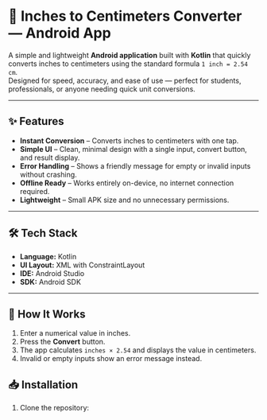 # 📏 Inches to Centimeters Converter — Android App

A simple and lightweight **Android application** built with **Kotlin** that quickly converts inches to centimeters using the standard formula `1 inch = 2.54 cm`.  
Designed for speed, accuracy, and ease of use — perfect for students, professionals, or anyone needing quick unit conversions.

---

## ✨ Features

- **Instant Conversion** – Converts inches to centimeters with one tap.  
- **Simple UI** – Clean, minimal design with a single input, convert button, and result display.  
- **Error Handling** – Shows a friendly message for empty or invalid inputs without crashing.  
- **Offline Ready** – Works entirely on-device, no internet connection required.  
- **Lightweight** – Small APK size and no unnecessary permissions.

---

## 🛠 Tech Stack
- **Language:** Kotlin  
- **UI Layout:** XML with ConstraintLayout  
- **IDE:** Android Studio  
- **SDK:** Android SDK

---

## 🚀 How It Works
1. Enter a numerical value in inches.  
2. Press the **Convert** button.  
3. The app calculates `inches × 2.54` and displays the value in centimeters.  
4. Invalid or empty inputs show an error message instead.

## 📥 Installation
1. Clone the repository:
